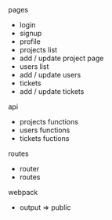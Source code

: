 pages 
- login
- signup
- profile
- projects list
- add / update project page
- users list 
- add / update users
- tickets
- add / update tickets

api
- projects functions
- users functions
- tickets fuctions

routes
- router
- routes

webpack
- output => public
